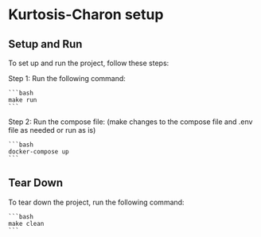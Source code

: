 # Kurtosis-Charon setup

## Setup and Run

To set up and run the project, follow these steps:

Step 1: Run the following command:
    
    ```bash
    make run
    ```
Step 2: Run the compose file: (make changes to the compose file and .env file as needed or run as is)
    
    ```bash
    docker-compose up
    ```

## Tear Down

To tear down the project, run the following command:

    ```bash
    make clean
    ```